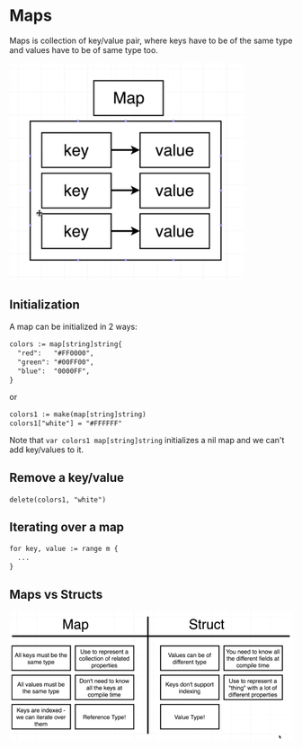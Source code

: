 # Maps
Maps is collection of key/value pair, where keys have to be of the same type and values have to be of same type too.

![maps 1](./images/maps_1.png)

## Initialization
A map can be initialized in 2 ways:
```
colors := map[string]string{
  "red":   "#FF0000",
  "green": "#00FF00",
  "blue":  "0000FF",
}
```
or 
```
colors1 := make(map[string]string)
colors1["white"] = "#FFFFFF"
```
Note that `var colors1 map[string]string` initializes a nil map and we can't add key/values to it.

## Remove a key/value

```
delete(colors1, "white")
```

## Iterating over a map

```
for key, value := range m {
  ...
}
```

## Maps vs Structs
![maps 2](./images/maps_2.png)